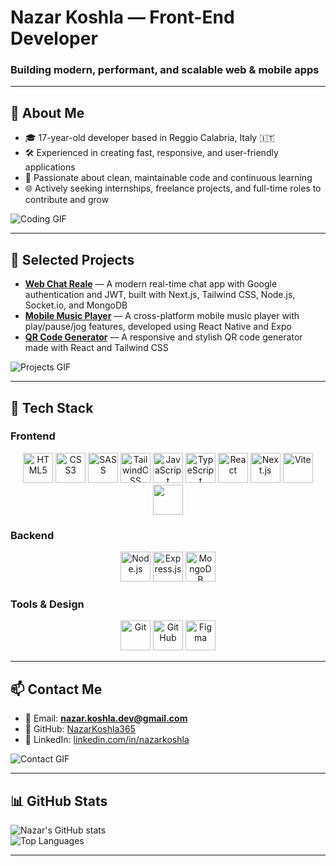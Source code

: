 # Nazar Koshla — Front-End Developer

### Building modern, performant, and scalable web & mobile apps

---

## 💼 About Me

- 🎓 17-year-old developer based in Reggio Calabria, Italy 🇮🇹  
- 🛠️ Experienced in creating fast, responsive, and user-friendly applications  
- 🎯 Passionate about clean, maintainable code and continuous learning  
- 🌐 Actively seeking internships, freelance projects, and full-time roles to contribute and grow  

![Coding GIF](https://media.giphy.com/media/3o7aCTfyhYawdOXcFW/giphy.gif)

---

## 🚀 Selected Projects

- [**Web Chat Reale**](https://github.com/NazarKoshla365/chat-app-realtime-nextjs) — A modern real-time chat app with Google authentication and JWT, built with Next.js, Tailwind CSS, Node.js, Socket.io, and MongoDB  
- [**Mobile Music Player**](https://github.com/NazarKoshla365/music-player-speedy) — A cross-platform mobile music player with play/pause/jog features, developed using React Native and Expo  
- [**QR Code Generator**](https://github.com/NazarKoshla365/qr-generator) — A responsive and stylish QR code generator made with React and Tailwind CSS  

![Projects GIF](https://media.giphy.com/media/l0MYt5jPR6QX5pnqM/giphy.gif)

---

## 🧰 Tech Stack

### Frontend

<div align="center">

<img src="https://cdn.jsdelivr.net/gh/devicons/devicon/icons/html5/html5-original.svg" alt="HTML5" width="48" height="48" />
<img src="https://cdn.jsdelivr.net/gh/devicons/devicon/icons/css3/css3-original.svg" alt="CSS3" width="48" height="48" />
<img src="https://cdn.jsdelivr.net/gh/devicons/devicon/icons/sass/sass-original.svg" alt="SASS" width="48" height="48" />
<img src="https://upload.wikimedia.org/wikipedia/commons/d/d5/Tailwind_CSS_Logo.svg" alt="TailwindCSS" width="48" height="48" />
<img src="https://cdn.jsdelivr.net/gh/devicons/devicon/icons/javascript/javascript-original.svg" alt="JavaScript" width="48" height="48" />
<img src="https://cdn.jsdelivr.net/gh/devicons/devicon/icons/typescript/typescript-original.svg" alt="TypeScript" width="48" height="48" />
<img src="https://cdn.jsdelivr.net/gh/devicons/devicon/icons/react/react-original.svg" alt="React" width="48" height="48" />
<img src="https://cdn.jsdelivr.net/gh/devicons/devicon/icons/nextjs/nextjs-original.svg" alt="Next.js" width="48" height="48" />
<img src="https://vitejs.dev/logo.svg" alt="Vite" width="48" height="48" />
<img src="https://cdn.jsdelivr.net/gh/devicons/devicon/icons/webpack/webpack-original.svg" width="48" />

</div>

### Backend

<div align="center">

<img src="https://cdn.jsdelivr.net/gh/devicons/devicon/icons/nodejs/nodejs-original.svg" alt="Node.js" width="48" height="48" />
<img src="https://cdn.jsdelivr.net/gh/devicons/devicon/icons/express/express-original.svg" alt="Express.js" width="48" height="48" />
<img src="https://cdn.jsdelivr.net/gh/devicons/devicon/icons/mongodb/mongodb-original.svg" alt="MongoDB" width="48" height="48" />

</div>

### Tools & Design

<div align="center">

<img src="https://cdn.jsdelivr.net/gh/devicons/devicon/icons/git/git-original.svg" alt="Git" width="48" height="48" />
<img src="https://cdn.jsdelivr.net/gh/devicons/devicon/icons/github/github-original.svg" alt="GitHub" width="48" height="48" />
<img src="https://cdn.jsdelivr.net/gh/devicons/devicon/icons/figma/figma-original.svg" alt="Figma" width="48" height="48" />

</div>

---

## 📫 Contact Me

- 📧 Email: **nazar.koshla.dev@gmail.com**  
- 🐙 GitHub: [NazarKoshla365](https://github.com/NazarKoshla365)  
- 🔗 LinkedIn: [linkedin.com/in/nazarkoshla](https://linkedin.com/in/nazarkoshla)  

![Contact GIF](https://media.giphy.com/media/xT0GqssRweIhlz209i/giphy.gif)

---

## 📊 GitHub Stats

![Nazar's GitHub stats](https://github-readme-stats.vercel.app/api?username=NazarKoshla365&show_icons=true&theme=radical)  
![Top Languages](https://github-readme-stats.vercel.app/api/top-langs/?username=NazarKoshla365&layout=compact&theme=radical)

---
